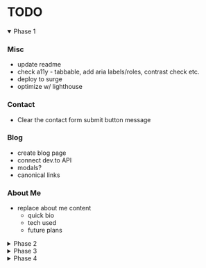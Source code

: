 # TODO

<details open>
  
  <summary>Phase 1</summary>

### Misc

- update readme
- check a11y - tabbable, add aria labels/roles, contrast check etc.
- deploy to surge
- optimize w/ lighthouse

### Contact

- Clear the contact form submit button message

### Blog

- create blog page
- connect dev.to API
- modals?
- canonical links

### About Me

- replace about me content
  - quick bio
  - tech used
  - future plans

</details>

<details>
  
  <summary>Phase 2</summary>

### Nav

- add a light mode toggle
  

### Projects

- Add more details about each project
  - add text on hover like [this](https://mattfarley.ca/) with the overlays
  - add hide/show arrow on mobile?
  - use modals?

### Review

- Get feedback before migrating to React

</details>

<details>
  
  <summary>Phase 3</summary>

- Migrate to React
- Add testing
- Deploy on Netlify

</details>

<details>
  
  <summary>Phase 4</summary>

- Add Gatsby
  
 </details>
